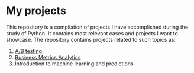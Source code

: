 # My projects 
This repository is a compilation of projects I have accomplished during the study of Python. It contains most relevant cases and projects I want to showcase.
The repository contains projects related to such topics as: 

1. [A/B testing](https://github.com/edwo95/Projects/tree/main/AB%20Test) 
2. [Business Metrics Analytics](https://github.com/edwo95/Projects/tree/main/Business%20Metrics%20Analytics)
3. Introduction to machine learning and predictions
